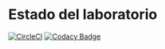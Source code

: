 # Estado del laboratorio
[![CircleCI](https://circleci.com/gh/nontoa/Lab07.svg?style=svg)](https://circleci.com/gh/nontoa/Lab07)
[![Codacy Badge](https://api.codacy.com/project/badge/Grade/fbb90db203da4db8b11455736f71cf59)](https://www.codacy.com/app/nontoa/Lab07?utm_source=github.com&amp;utm_medium=referral&amp;utm_content=nontoa/Lab07&amp;utm_campaign=Badge_Grade)
